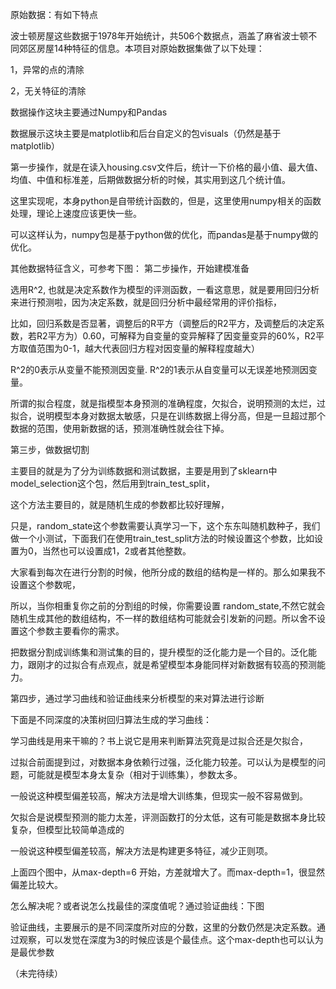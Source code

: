 原始数据：有如下特点

波士顿房屋这些数据于1978年开始统计，共506个数据点，涵盖了麻省波士顿不同郊区房屋14种特征的信息。本项目对原始数据集做了以下处理：

1，异常的点的清除

2，无关特征的清除

数据操作这块主要通过Numpy和Pandas

数据展示这块主要是matplotlib和后台自定义的包visuals（仍然是基于matplotlib）

 

第一步操作，就是在读入housing.csv文件后，统计一下价格的最小值、最大值、均值、中值和标准差，后期做数据分析的时候，其实用到这几个统计值。

这里实现呢，本身python是自带统计函数的，但是，这里使用numpy相关的函数处理，理论上速度应该更快一些。

可以这样认为，numpy包是基于python做的优化，而pandas是基于numpy做的优化。

其他数据特征含义，可参考下图：
第二步操作，开始建模准备

选用R^2, 也就是决定系数作为模型的评测函数，一看这意思，就是要用回归分析来进行预测啦，因为决定系数，就是回归分析中最经常用的评价指标，

比如，回归系数是否显著，调整后的R平方（调整后的R2平方，及调整后的决定系数，若R2平方为）0.60，可解释为自变量的变异解释了因变量变异的60%，R2平方取值范围为0-1，越大代表回归方程对因变量的解释程度越大）

R^2的0表示从变量不能预测因变量.
R^2的1表示从自变量可以无误差地预测因变量。

所谓的拟合程度，就是指模型本身预测的准确程度，欠拟合，说明预测的太烂，过拟合，说明模型本身对数据太敏感，只是在训练数据上得分高，但是一旦超过那个数据的范围，使用新数据的话，预测准确性就会往下掉。

第三步，做数据切割

主要目的就是为了分为训练数据和测试数据，主要是用到了sklearn中model_selection这个包，然后用到train_test_split，

这个方法主要目的，就是随机生成的参数都比较好理解，

只是，random_state这个参数需要认真学习一下，这个东东叫随机数种子，我们做一个小测试，下面我们在使用train_test_split方法的时候设置这个参数，比如设置为0，当然也可以设置成1，2或者其他整数。



大家看到每次在进行分割的时候，他所分成的数组的结构是一样的。那么如果我不设置这个参数呢，



所以，当你相重复你之前的分割组的时候，你需要设置 random_state,不然它就会随机生成其他的数组结构，不一样的数组结构可能就会引发新的问题。所以舍不设置这个参数主要看你的需求。

把数据分割成训练集和测试集的目的，提升模型的泛化能力是一个目的。泛化能力，跟刚才的过拟合有点观点，就是希望模型本身能同样对新数据有较高的预测能力。

 

第四步，通过学习曲线和验证曲线来分析模型的来对算法进行诊断

下面是不同深度的决策树回归算法生成的学习曲线：

 



学习曲线是用来干嘛的？书上说它是用来判断算法究竟是过拟合还是欠拟合，

过拟合前面提到过，对数据本身依赖行过强，泛化能力较差。可以认为是模型的问题，可能就是模型本身太复杂（相对于训练集），参数太多。

一般说这种模型偏差较高，解决方法是增大训练集，但现实一般不容易做到。

欠拟合是说模型预测的能力太差，评测函数打的分太低，这有可能是数据本身比较复杂，但模型比较简单造成的

一般说这种模型偏差较高，解决方法是构建更多特征，减少正则项。

上面四个图中，从max-depth=6 开始，方差就增大了。而max-depth=1，很显然偏差比较大。

怎么解决呢？或者说怎么找最佳的深度值呢？通过验证曲线：下图



验证曲线，主要展示的是不同深度所对应的分数，这里的分数仍然是决定系数。通过观察，可以发觉在深度为3的时候应该是个最佳点。这个max-depth也可以认为是最优参数

（未完待续）
